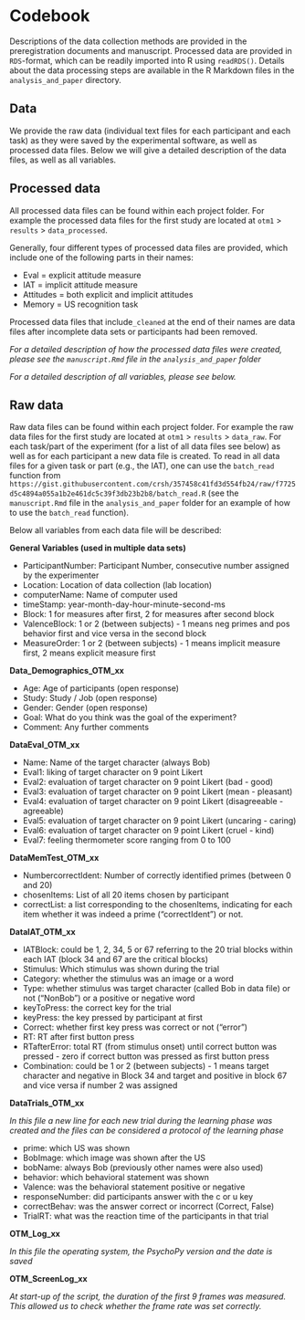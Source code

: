 # Codebook

Descriptions of the data collection methods are provided in the
preregistration documents and manuscript. Processed data are provided in
`RDS`-format, which can be readily imported into R using `readRDS()`.
Details about the data processing steps are available in the R Markdown
files in the `analysis_and_paper` directory.

## Data

We provide the raw data (individual text files for each participant and each 
task) as they were saved by the experimental software, as well as processed data
files. Below we will give a detailed description of the data files, as well as 
all variables.


## Processed data

All processed data files can be found within each project folder. For example 
the processed data files for the first study are located at `otm1` > `results` >
`data_processed`.

Generally, four different types of processed data files are provided, which
include one of the following parts in their names:

- Eval = explicit attitude measure
- IAT  = implicit attitude measure
- Attitudes = both explicit and implicit attitudes
- Memory = US recognition task

Processed data files that include`_cleaned` at the end of their names are data
files after incomplete data sets or participants had been removed. 

*For a detailed description of how the processed data files were created, please
see the `manuscript.Rmd` file in the `analysis_and_paper` folder*

*For a detailed description of all variables, please see below.*


## Raw data

Raw data files can be found within each project folder. For example the raw data
files for the first study are located at `otm1` > `results` > `data_raw`.
For each task/part of the experiment (for a list of all data files see  below) 
as well as for each participant a new data file is created. To read in all data 
files for a given task or part (e.g., the IAT), one can use the `batch_read` 
function from `https://gist.githubusercontent.com/crsh/357458c41fd3d554fb24/raw/f7725d5c4894a055a1b2e461dc5c39f3db23b2b8/batch_read.R`
(see the `manuscript.Rmd` file in the `analysis_and_paper` folder for an example
of how to use the `batch_read` function).


Below all variables from each data file will be described:

**General Variables (used in multiple data sets)**

  - ParticipantNumber: Participant Number, consecutive number assigned
    by the experimenter
  - Location: Location of data collection (lab location)
  - computerName: Name of computer used
  - timeStamp: year-month-day-hour-minute-second-ms
  - Block: 1 for measures after first, 2 for measures after second
    block  
  - ValenceBlock: 1 or 2 (between subjects) - 1 means neg primes and pos
    behavior first and vice versa in the second block
  - MeasureOrder: 1 or 2 (between subjects) - 1 means implicit measure
    first, 2 means explicit measure first

**Data\_Demographics\_OTM\_xx**

  - Age: Age of participants (open response)
  - Study: Study / Job (open response)  
  - Gender: Gender (open response)
  - Goal: What do you think was the goal of the experiment?
  - Comment: Any further comments

**DataEval\_OTM\_xx**

  - Name: Name of the target character (always Bob)
  - Eval1: liking of target character on 9 point Likert
  - Eval2: evaluation of target character on 9 point Likert (bad -
    good)  
  - Eval3: evaluation of target character on 9 point Likert (mean -
    pleasant)  
  - Eval4: evaluation of target character on 9 point Likert
    (disagreeable - agreeable)  
  - Eval5: evaluation of target character on 9 point Likert (uncaring -
    caring)
  - Eval6: evaluation of target character on 9 point Likert (cruel -
    kind)
  - Eval7: feeling thermometer score ranging from 0 to 100

**DataMemTest\_OTM\_xx**

  - NumbercorrectIdent: Number of correctly identified primes (between 0
    and 20)
  - chosenItems: List of all 20 items chosen by participant
  - correctList: a list corresponding to the chosenItems, indicating for
    each item whether it was indeed a prime (“correctIdent”) or not.

**DataIAT\_OTM\_xx**

  - IATBlock: could be 1, 2, 34, 5 or 67 referring to the 20 trial
    blocks within each IAT (block 34 and 67 are the critical blocks)  
  - Stimulus: Which stimulus was shown during the trial  
  - Category: whether the stimulus was an image or a word
  - Type: whether stimulus was target character (called Bob in data
    file) or not (“NonBob”) or a positive or negative word
  - keyToPress: the correct key for the trial  
  - keyPress: the key pressed by participant at first
  - Correct: whether first key press was correct or not (“error”)
  - RT: RT after first button press  
  - RTafterError: total RT (from stimulus onset) until correct button
    was pressed - zero if correct button was pressed as first button
    press
  - Combination: could be 1 or 2 (between subjects) - 1 means target
    character and negative in Block 34 and target and positive in block
    67 and vice versa if number 2 was assigned

**DataTrials\_OTM\_xx**

*In this file a new line for each new trial during the learning phase
was created and the files can be considered a protocol of the learning
phase*

  - prime: which US was shown
  - BobImage: which image was shown after the US
  - bobName: always Bob (previously other names were also used)
  - behavior: which behavioral statement was shown
  - Valence: was the behavioral statement positive or negative
  - responseNumber: did participants answer with the c or u key
  - correctBehav: was the answer correct or incorrect (Correct, False)
  - TrialRT: what was the reaction time of the participants in that
    trial

**OTM\_Log\_xx**

*In this file the operating system, the PsychoPy version and the date is
saved*

**OTM\_ScreenLog\_xx**

*At start-up of the script, the duration of the first 9 frames was
measured. This allowed us to check whether the frame rate was set
correctly.*
